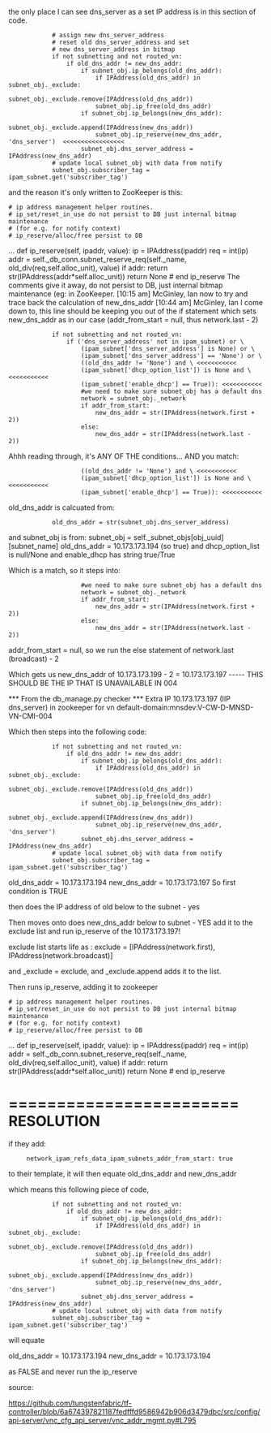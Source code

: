 the only place I can see dns_server as a set IP address is in this section of code.
 
                # assign new dns_server_address
                # reset old dns_server_address and set
                # new dns_server_address in bitmap
                if not subnetting and not routed_vn:
                    if old_dns_addr != new_dns_addr:
                        if subnet_obj.ip_belongs(old_dns_addr):
                            if IPAddress(old_dns_addr) in subnet_obj._exclude:
                                subnet_obj._exclude.remove(IPAddress(old_dns_addr))
                            subnet_obj.ip_free(old_dns_addr)
                        if subnet_obj.ip_belongs(new_dns_addr):
                            subnet_obj._exclude.append(IPAddress(new_dns_addr))
                            subnet_obj.ip_reserve(new_dns_addr, 'dns_server')  <<<<<<<<<<<<<<<<<
                        subnet_obj.dns_server_address = IPAddress(new_dns_addr)
                # update local subnet_obj with data from notify
                subnet_obj.subscriber_tag = ipam_subnet.get('subscriber_tag')
 
 
and the reason it's only written to ZooKeeper is this:
 
    # ip address management helper routines.
    # ip_set/reset_in_use do not persist to DB just internal bitmap maintenance
    # (for e.g. for notify context)
    # ip_reserve/alloc/free persist to DB
...
    def ip_reserve(self, ipaddr, value):
        ip = IPAddress(ipaddr)
        req = int(ip)
        addr = self._db_conn.subnet_reserve_req(self._name, old_div(req,self.alloc_unit), value)
        if addr:
            return str(IPAddress(addr*self.alloc_unit))
        return None
    # end ip_reserve
The comments give it away, do not persist to DB, just internal bitmap maintenance (eg: in ZooKeeper.
[10:15 am] McGinley, Ian
now to try and trace back the calculation of new_dns_addr
[10:44 am] McGinley, Ian
I come down to, this line should be keeping you out of the if statement which sets new_dns_addr as in our case (addr_from_start = null, thus network.last - 2)
 
                if not subnetting and not routed_vn:
                    if ('dns_server_address' not in ipam_subnet) or \
                        (ipam_subnet['dns_server_address'] is None) or \
                        (ipam_subnet['dns_server_address'] == 'None') or \
                        ((old_dns_addr != 'None') and \ <<<<<<<<<<<
                        (ipam_subnet['dhcp_option_list']) is None and \ <<<<<<<<<<<
                        (ipam_subnet['enable_dhcp'] == True)): <<<<<<<<<<<
                        #we need to make sure subnet_obj has a default dns
                        network = subnet_obj._network
                        if addr_from_start:
                            new_dns_addr = str(IPAddress(network.first + 2))
                        else:
                            new_dns_addr = str(IPAddress(network.last - 2))
 
Ahhh reading through, it's ANY OF THE conditions... AND you match:
 
                        ((old_dns_addr != 'None') and \ <<<<<<<<<<<
                        (ipam_subnet['dhcp_option_list']) is None and \ <<<<<<<<<<<
                        (ipam_subnet['enable_dhcp'] == True)): <<<<<<<<<<<
old_dns_addr is calcuated from:
 
                old_dns_addr = str(subnet_obj.dns_server_address)
and subnet_obj is from:
                subnet_obj = self._subnet_objs[obj_uuid][subnet_name]
old_dns_addr = 10.173.173.194 (so true) and dhcp_option_list is null/None and enable_dhcp has string true/True
 
Which is a match, so it steps into:
 
                        #we need to make sure subnet_obj has a default dns
                        network = subnet_obj._network
                        if addr_from_start:
                            new_dns_addr = str(IPAddress(network.first + 2))
                        else:
                            new_dns_addr = str(IPAddress(network.last - 2))
addr_from_start = null, so we run the else statement of network.last (broadcast) - 2
 
Which gets us new_dns_addr of 10.173.173.199 - 2 = 10.173.173.197 ----- THIS SHOULD BE THE IP THAT IS UNAVAILABLE IN 004
 
*** From the db_manage.py checker *** 
Extra IP 10.173.173.197 (IIP dns_server) in zookeeper for vn default-domain:mnsdev:V-CW-D-MNSD-VN-CMI-004
 
Which then steps into the following code:
 
                if not subnetting and not routed_vn:
                    if old_dns_addr != new_dns_addr:
                        if subnet_obj.ip_belongs(old_dns_addr):
                            if IPAddress(old_dns_addr) in subnet_obj._exclude:
                                subnet_obj._exclude.remove(IPAddress(old_dns_addr))
                            subnet_obj.ip_free(old_dns_addr)
                        if subnet_obj.ip_belongs(new_dns_addr):
                            subnet_obj._exclude.append(IPAddress(new_dns_addr))
                            subnet_obj.ip_reserve(new_dns_addr, 'dns_server')
                        subnet_obj.dns_server_address = IPAddress(new_dns_addr)
                # update local subnet_obj with data from notify
                subnet_obj.subscriber_tag = ipam_subnet.get('subscriber_tag')
old_dns_addr = 10.173.173.194
new_dns_addr = 10.173.173.197
So first condition is TRUE
 
then does the IP address of old below to the subnet - yes
 
Then moves onto does new_dns_addr below to subnet - YES
add it to the exclude list and run ip_reserve of the 10.173.173.197!
 
exclude list starts life as :         exclude = [IPAddress(network.first), IPAddress(network.broadcast)]
 
and _exclude = exclude, and _exclude.append adds it to the list.
 
Then runs ip_reserve, adding it to zookeeper
 
    # ip address management helper routines.
    # ip_set/reset_in_use do not persist to DB just internal bitmap maintenance
    # (for e.g. for notify context)
    # ip_reserve/alloc/free persist to DB
...
    def ip_reserve(self, ipaddr, value):
        ip = IPAddress(ipaddr)
        req = int(ip)
        addr = self._db_conn.subnet_reserve_req(self._name, old_div(req,self.alloc_unit), value)
        if addr:
            return str(IPAddress(addr*self.alloc_unit))
        return None
    # end ip_reserve

========================
RESOLUTION
========================

if they add:
 
         network_ipam_refs_data_ipam_subnets_addr_from_start: true

to their template, it will then equate old_dns_addr and new_dns_addr
 
which means this following piece of code,
 
                if not subnetting and not routed_vn:
                    if old_dns_addr != new_dns_addr:
                        if subnet_obj.ip_belongs(old_dns_addr):
                            if IPAddress(old_dns_addr) in subnet_obj._exclude:
                                subnet_obj._exclude.remove(IPAddress(old_dns_addr))
                            subnet_obj.ip_free(old_dns_addr)
                        if subnet_obj.ip_belongs(new_dns_addr):
                            subnet_obj._exclude.append(IPAddress(new_dns_addr))
                            subnet_obj.ip_reserve(new_dns_addr, 'dns_server')
                        subnet_obj.dns_server_address = IPAddress(new_dns_addr)
                # update local subnet_obj with data from notify
                subnet_obj.subscriber_tag = ipam_subnet.get('subscriber_tag')
will equate
 
old_dns_addr = 10.173.173.194
new_dns_addr = 10.173.173.194 
 
as FALSE and never run the ip_reserve


source:
 
https://github.com/tungstenfabric/tf-controller/blob/6a674397821187fedfffd9586942b906d3479dbc/src/config/api-server/vnc_cfg_api_server/vnc_addr_mgmt.py#L795
